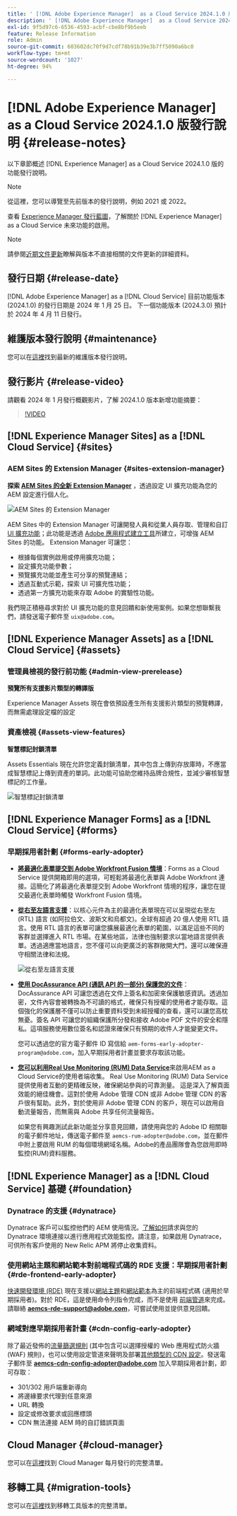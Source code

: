 ```yaml
---
title: ' [!DNL Adobe Experience Manager]  as a Cloud Service 2024.1.0 版發行說明。'
description: ' [!DNL Adobe Experience Manager]  as a Cloud Service 2024.1.0 版發行說明。'
exl-id: 9f5d97c6-6536-4593-acbf-cbe8bf9b5eeb
feature: Release Information
role: Admin
source-git-commit: 603602dc70f9d7cdf78b91b39e3b7ff5090a6bc0
workflow-type: tm+mt
source-wordcount: '1027'
ht-degree: 94%

---
```


# [!DNL Adobe Experience Manager] as a Cloud Service 2024.1.0 版發行說明 {#release-notes}

以下章節概述 [!DNL Experience Manager] as a Cloud Service 2024.1.0 版的功能發行說明。

>[!NOTE]
>
>從這裡，您可以導覽至先前版本的發行說明，例如 2021 或 2022。
>
>查看 [Experience Manager 發行藍圖](https://experienceleague.adobe.com/docs/experience-manager-release-information/aem-release-updates/update-releases-roadmap.html)，了解關於 [!DNL Experience Manager] as a Cloud Service 未來功能的啟用。

>[!NOTE]
>
>請參閱[近期文件更新](https://experienceleague.adobe.com/docs/experience-manager-release-information/aem-release-updates/doc-updates/documentation-updates.html)瞭解與版本不直接相關的文件更新的詳細資料。

## 發行日期 {#release-date}

[!DNL Adobe Experience Manager] as a [!DNL Cloud Service] 目前功能版本 (2024.1.0) 的發行日期是 2024 年 1 月 25 日。 下一個功能版本 (2024.3.0) 預計於 2024 年 4 月 11 日發行。

## 維護版本發行說明 {#maintenance}

您可以在[這裡](/help/release-notes/maintenance/latest.md)找到最新的維護版本發行說明。

## 發行影片 {#release-video}

請觀看 2024 年 1 月發行概觀影片，了解 2024.1.0 版本新增功能摘要：

>[!VIDEO](https://video.tv.adobe.com/v/3427041?quality=12)

## [!DNL Experience Manager Sites] as a [!DNL Cloud Service] {#sites}

### AEM Sites 的 Extension Manager {#sites-extension-manager}

**探索 [ AEM Sites 的全新 Extension Manager](https://developer.adobe.com/uix/docs/extension-manager/)** ，透過設定 UI 擴充功能為您的 AEM 設定進行個人化。

![AEM Sites 的 Extension Manager](/help/assets/sites/extension-manager/homepage.png)

AEM Sites 中的 Extension Manager 可讓開發人員和從業人員存取、管理和自訂 [UI 擴充功能](https://developer.adobe.com/uix/docs/)；此功能是透過 [Adobe 應用程式建立工具](https://developer.adobe.com/app-builder/)所建立，可增強 AEM Sites 的功能。
Extension Manager 可讓您：

* 根據每個實例啟用或停用擴充功能；
* 設定擴充功能參數；
* 預覽擴充功能並產生可分享的預覽連結；
* 透過互動式示範，探索 UI 可擴充性功能；
* 透過第一方擴充功能來存取 Adobe 的實驗性功能。

我們現正積極尋求對於 UI 擴充功能的意見回饋和新使用案例。如果您想聯繫我們，請發送電子郵件至 `uix@adobe.com`。

## [!DNL Experience Manager Assets] as a [!DNL Cloud Service] {#assets}

### 管理員檢視的發行前功能 {#admin-view-prerelease}

**預覽所有支援影片類型的轉譯版**

Experience Manager Assets 現在會依預設產生所有支援影片類型的預覽轉譯，而無需處理設定檔的設定

### 資產檢視 {#assets-view-features}

**智慧標記封鎖清單**

Assets Essentials 現在允許您定義封鎖清單，其中包含上傳到存放庫時，不應當成智慧標記上傳到資產的單詞。此功能可協助您維持品牌合規性，並減少審核智慧標記的工作量。

![智慧標記封鎖清單](/help/assets/assets/block-tags.png)


## [!DNL Experience Manager Forms] as a [!DNL Cloud Service] {#forms}

<!-- 

* **Configure a shard for Adobe Sign for AEM Forms**: Adobe distributes Acrobat Sign API around the globe in many deployment units called "shards." Each shard serves a customer's account, such as NA1, NA2, NA3, EU1, JP1, AU1, IN1, and others. The shard names correspond to geographic locations. You can now use more than one shard while using Adobe Sign integration with AEM Forms. 

-->

### 早期採用者計劃 {#forms-early-adopter}

* **[將最適化表單提交到 Adobe Workfront Fusion 情境](/help/forms/submit-adaptive-form-to-workfront-fusion.md)**：Forms as a Cloud Service 提供開箱即用的選項，可輕鬆將最適化表單與 Adobe Workfront 連接。這簡化了將最適化表單提交到 Adobe Workfront 情境的程序，讓您在提交最適化表單時觸發 Workfront Fusion 情境。

* **[從右至左語言支援](/help/forms/supporting-new-language-localization-core-components.md)**：以核心元件為主的最適化表單現在可以呈現從右至左 (RTL) 語言 (如阿拉伯文、波斯文和烏都文)。全球有超過 20 億人使用 RTL 語言。使用 RTL 語言的表單可讓您擴展最適化表單的範圍，以滿足這些不同的客群並選擇進入 RTL 市場。在某些地區，法律也強制要求以當地語言提供表單。透過適應當地語言，您不僅可以向更廣泛的客群敞開大門，還可以確保遵守相關法律和法規。

  ![從右至左語言支援](/help/forms/assets/right-to-left-language-support.png)

* **[使用 DocAssurance API (通訊 API 的一部分) 保護您的文件](/help/forms/aem-forms-cloud-service-communications-introduction.md#document-assurance-doc-assurance)**：DocAssurance API 可讓您透過在文件上簽名和加密來保護敏感資訊。透過加密，文件內容會被轉換為不可讀的格式，確保只有授權的使用者才能存取。這個強化的保護層不僅可以防止重要資料受到未經授權的查看，還可以讓您高枕無憂。簽名 API 可讓您的組織保護所分發和接收 Adobe PDF 文件的安全和隱私。這項服務使用數位簽名和認證來確保只有預期的收件人才能變更文件。

  您可以透過您的官方電子郵件 ID 寫信給 `aem-forms-early-adopter-program@adobe.com`，加入早期採用者計畫並要求存取該功能。

* **[您可以利用Real Use Monitoring (RUM) Data Service](/help/implementing/cloud-manager/content-requests.md#real-user-monitoring-for-aem-as-a-cloud-service)**&#x200B;來啟用AEM as a Cloud Service的使用者端收集。
Real Use Monitoring (RUM) Data Service提供使用者互動的更精確反映，確保網站參與的可靠測量。 這是深入了解頁面效能的絕佳機會。這對於使用 Adobe 管理 CDN 或非 Adobe 管理 CDN 的客戶很有幫助。此外，對於使用非 Adobe 管理 CDN 的客戶，現在可以啟用自動流量報告，而無需與 Adobe 共享任何流量報告。

  如果您有興趣測試此新功能並分享意見回饋，請使用與您的 Adobe ID 相關聯的電子郵件地址，傳送電子郵件至 `aemcs-rum-adopter@adobe.com`，並在郵件中附上要啟用 RUM 的每個環境網域名稱。Adobe的產品團隊會為您啟用即時監控(RUM)資料服務。

## [!DNL Experience Manager] as a [!DNL Cloud Service] 基礎 {#foundation}

### Dynatrace 的支援 {#dynatrace}

Dynatrace 客戶可以監控他們的 AEM 使用情況。[了解如何](/help/implementing/cloud-manager/dynatrace.md)請求與您的 Dynatrace 環境連接以進行應用程式效能監控。請注意，如果啟用 Dynatrace，可供所有客戶使用的 New Relic APM 將停止收集資料。

### 使用網站主題和網站範本對前端程式碼的 RDE 支援：早期採用者計劃 {#rde-frontend-early-adopter}

[快速開發環境 (RDE)](/help/implementing/developing/introduction/rapid-development-environments.md) 現在支援以[網站主題](/help/sites-cloud/administering/site-creation/site-themes.md)和[網站範本](/help/sites-cloud/administering/site-creation/site-templates.md)為主的前端程式碼 (適用於早期採用者)。對於 RDE，這是使用命令列指令完成，而不是使用 [前端管道](/help/sites-cloud/administering/site-creation/enable-front-end-pipeline.md)來完成。請聯絡 **aemcs-rde-support@adobe.com**，可嘗試使用並提供意見回饋。

### 網域對應早期採用者計畫 {#cdn-config-early-adopter}

除了最近發佈的[流量篩選規則](/help/security/traffic-filter-rules-including-waf.md) (其中包含可以選擇授權的 Web 應用程式防火牆 (WAF) 規則)，也可以使用設定管道來聲明及部署[其他類型的 CDN 設定](/help/implementing/dispatcher/cdn-configuring-traffic.md)。發送電子郵件至 **aemcs-cdn-config-adopter@adobe.com** 加入早期採用者計劃，即可存取：
* 301/302 用戶端重新導向
* 將邊緣要求代理到任意來源
* URL 轉換
* 設定或修改要求或回應標頭
* CDN 無法連接 AEM 時的自訂錯誤頁面

## Cloud Manager {#cloud-manager}

您可以在[這裡](/help/implementing/cloud-manager/release-notes/current.md)找到 Cloud Manager 每月發行的完整清單。

## 移轉工具 {#migration-tools}

您可以在[這裡](/help/journey-migration/release-notes/release-notes-migration-tools-current.md)找到移轉工具版本的完整清單。
